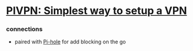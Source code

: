 # [PIVPN: Simplest way to setup a VPN](https://pivpn.io/)

### connections 
- paired with [Pi-hole](Pi-hole.md) for add blocking on the go